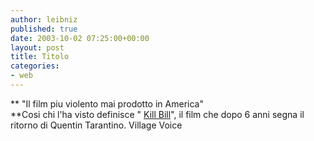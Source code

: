 ```yaml
---
author: leibniz
published: true
date: 2003-10-02 07:25:00+00:00
layout: post
title: Titolo
categories:
- web
---
```


 **   "Il film piu violento mai prodotto in America"   
**Cosi chi l'ha visto definisce " [ Kill Bill](http://www.villagevoice.com/issues/0340/smith.php)", il film che dopo 6 anni segna il ritorno di Quentin Tarantino.
Village Voice
